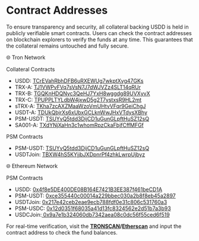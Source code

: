 # Contract Addresses

To ensure transparency and security, all collateral backing USDD is held in publicly verifiable smart contracts. Users can check the contract addresses on blockchain explorers to verify the funds at any time. This guarantees that the collateral remains untouched and fully secure.

🌐 Tron Network

Collateral Contracts

* USDD: [TCrEVahRbhDFB6uRXEWUg7wkptXvg47GKs](https://tronscan.org/#/address/TCrEVahRbhDFB6uRXEWUg7wkptXvg47GKs)
* TRX-A: [TJ1VWPvFVq7sVsN7J7dWJVZz4SLT14qRUr](https://tronscan.org/#/contract/TJ1VWPvFVq7sVsN7J7dWJVZz4SLT14qRUr)
* TRX-B: [TGQKnHDQNyc3QeHJ7YxH8wggdg89UVXyvX](https://tronscan.org/#/contract/TGQKnHDQNyc3QeHJ7YxH8wggdg89UVXyvX)
* TRX-C: [TPUPPLTYLdbW4jxwD5g2T7ystxsR9HL2mt](https://tronscan.org/#/contract/TPUPPLTYLdbW4jxwD5g2T7ystxsR9HL2mt)
* sTRX-A: [TKha7zcAXZMaaWzoVmUHtvVFqr9GeiChgJ](https://tronscan.org/#/contract/TKha7zcAXZMaaWzoVmUHtvVFqr9GeiChgJ)
* USDT-A: [TDUkQbjrXs6xUbxGCLknWwJHxVTdysXBhy](https://tronscan.org/#/contract/TDUkQbjrXs6xUbxGCLknWwJHxVTdysXBhy)
* PSM-USDT: [TSUYvQ5tdd3DijCD1uGunGLpftHuSZ12sQ](https://tronscan.org/#/contract/TSUYvQ5tdd3DijCD1uGunGLpftHuSZ12sQ)
* SA001-A: [TXdYNjXaHn3c1whomRpzCkaFbjfCffMFGf](https://tronscan.org/#/contract/TXdYNjXaHn3c1whomRpzCkaFbjfCffMFGf)

PSM Contracts

* PSM-USDT: [TSUYvQ5tdd3DijCD1uGunGLpftHuSZ12sQ](https://tronscan.org/#/contract/TSUYvQ5tdd3DijCD1uGunGLpftHuSZ12sQ)
* USDTJoin: [TBXW4hS5KYjjbJXDpnrPf4zhkLwrpUjbyz](https://tronscan.org/#/contract/TBXW4hS5KYjjbJXDpnrPf4zhkLwrpUjbyz)



🌐 Ethereum Network

PSM Contracts

* USDD: [0x4f8e5DE400DE08B164E7421B3EE387f461beCD1A](https://etherscan.io/address/0x4f8e5de400de08b164e7421b3ee387f461becd1a)
* PSM-USDT: [0xce355440c00014a229bbec030a2b8f8eb45a2897](https://etherscan.io/address/0xce355440c00014a229bbec030a2b8f8eb45a2897)
* USDTJoin: [0x217e42ceb2eae9ecb788fdf0e31c806c531760a3](https://etherscan.io/address/0x217e42ceb2eae9ecb788fdf0e31c806c531760a3)
* PSM-USDC: [0x12d0351f68035a41d13fc8324562e2d51b7a3b93](https://etherscan.io/address/0x12d0351f68035a41d13fc8324562e2d51b7a3b93)
* USDCJoin:[ 0x9a7e1b324060db7342aea08c0dc56f55ced6f519](https://etherscan.io/address/0x9a7e1b324060db7342aea08c0dc56f55ced6f519)



For real-time verification, visit the [**TRONSCAN**](https://tronscan.org/#/)**/**[**Etherscan**](https://etherscan.io/) and input the contract address to check the fund balances.
